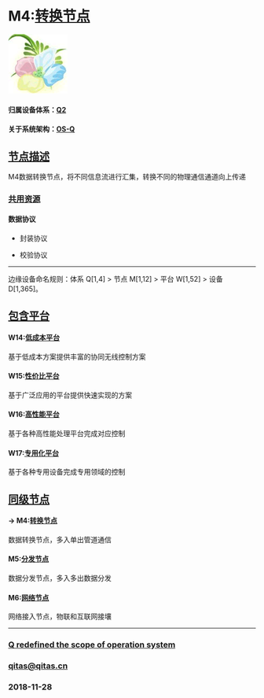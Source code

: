 ﻿# M4:[转换节点](https://github.com/OS-Q/M4) 

[![sites](OS-Q/OS-Q.png)](http://www.OS-Q.com)

#### 归属设备体系：[Q2](https://github.com/OS-Q/Q2)

#### 关于系统架构：[OS-Q](https://github.com/OS-Q/OS-Q)

## [节点描述](https://github.com/OS-Q/M4/wiki) 

M4数据转换节点，将不同信息流进行汇集，转换不同的物理通信通道向上传递

### [共用资源](https://github.com/OS-Q/M4/wiki/src) 

#### 数据协议

- 封装协议

- 校验协议

---

边缘设备命名规则：体系 Q[1,4] > 节点 M[1,12] > 平台 W[1,52] > 设备 D[1,365]。

## [包含平台](https://github.com/OS-Q/M3/wiki/index) 

#### W14:[低成本平台](https://github.com/OS-Q/W10)

基于低成本方案提供丰富的协同无线控制方案

#### W15:[性价比平台](https://github.com/OS-Q/W11)

基于广泛应用的平台提供快速实现的方案

#### W16:[高性能平台](https://github.com/OS-Q/W12)

基于各种高性能处理平台完成对应控制

#### W17:[专用化平台](https://github.com/OS-Q/W13)

基于各种专用设备完成专用领域的控制


## [同级节点](https://github.com/OS-Q/M3/wiki/index)

#### -> M4:[转换节点](https://github.com/OS-Q/M4)

数据转换节点，多入单出管道通信

#### M5:[分发节点](https://github.com/OS-Q/M5)

数据分发节点，多入多出数据分发

#### M6:[网络节点](https://github.com/OS-Q/M6)

网络接入节点，物联和互联网接壤

---

###  [Q redefined the scope of operation system](http://www.OS-Q.com)
###  qitas@qitas.cn
###  2018-11-28
